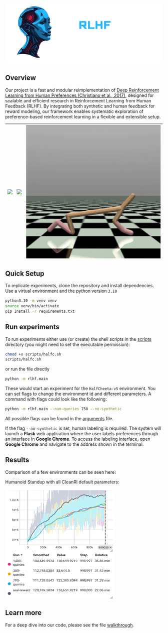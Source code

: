 <p align="center" style="margin-top: -20px;"> 
  <img src="documents/Brain Tech (3).png" alt="Projekt-Logo" width="700">
</p>

## Overview

Our project is a fast and modular reimplementation of [Deep Reinforcement Learning from Human Preferences (Christiano et al., 2017)](https://arxiv.org/abs/1706.03741), designed for scalable and efficient research in Reinforcement Learning from Human Feedback (RLHF). 
By integrating both synthetic and human feedback for reward modeling, our framework enables systematic exploration of preference-based reinforcement learning in a flexible and extensible setup.



| ![](documents/HU-ezgif.com-crop.gif) | ![](documents/DesignohneTitel(3).gif) | ![](documents/DesignohneTitel2-ezgif.com-crop.gif) |
|----------------------------|-------------------------------|-------------------------------|



## Quick Setup

To replicate experiments, clone the repository and install dependencies.
Use a virtual environment and the python version `3.10`

```bash
python3.10 -m venv venv
source venv/bin/activate
pip install -r requirements.txt
```

## Run experiments
To run experiments either use (or create) the shell scripts in the [scripts](./scripts/) directory (you might need to set the executable permission):
```bash
chmod +x scripts/halfc.sh
scripts/halfc.sh
```

or run the file directly

```bash
python -m rlhf.main
```

These would start an experiment for the `HalfCheeta-v5` environment.
You can set flags to change the environment id and different parameters.
A command with flags could look like the following:
```bash
python -m rlhf.main --num-queries 750 --no-synthetic
```
All possible flags can be found in the [arguments](./rlhf/configs/arguments.py) file.

If the flag `--no-synthetic` is set, human labeling is required. The system will launch a **Flask** web application where the user labels preferences through an interface in **Google Chrome**.
To access the labeling interface, open **Google Chrome** and navigate to the address shown in the terminal.

## Results
Comparison of a few environments can be seen here:

Humanoid Standup with all CleanRl default parameters:

<img src="./documents/stats/episodicRHs.png" alt="Humanoid Standup - Episodic RHs" width="350" height="350">

## Learn more
For a deep dive into our code, please see the file [walkthrough](./walkthrough.md).
